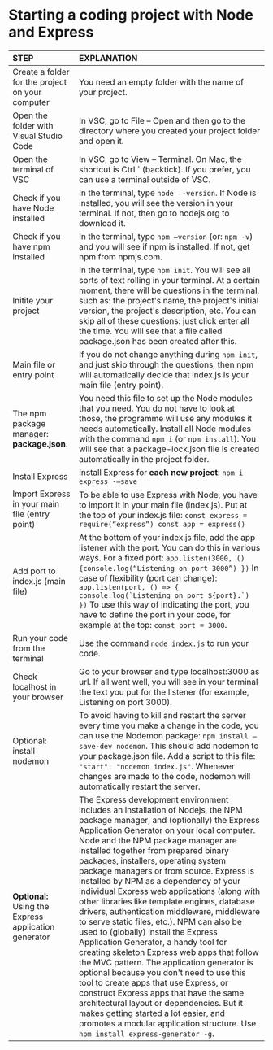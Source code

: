 # Starting a coding project with Node and Express

STEP | EXPLANATION
:---- | :---------
Create a folder for the project on your computer | You need an empty folder with the name of your project.
Open the folder with Visual Studio Code | In VSC, go to File – Open and then go to the directory where you created your project folder and open it.
Open the terminal of VSC | In VSC, go to View – Terminal. On Mac, the shortcut is Ctrl ` (backtick). If you prefer, you can use a terminal outside of VSC.
Check if you have Node installed | In the terminal, type `node –-version`. If Node is installed, you will see the version in your terminal. If not, then go to nodejs.org to download it.
Check if you have npm installed | In the terminal, type `npm –version` (or: `npm -v`) and you will see if npm is installed. If not, get npm from npmjs.com.
Initite your project | In the terminal, type `npm init`. You will see all sorts of text rolling in your terminal. At a certain moment, there will be questions in the terminal, such as: the project's name, the project's initial version, the project's description, etc. You can skip all of these questions: just click enter all the time. You will see that a file called package.json has been created after this.
Main file or entry point | If you do not change anything during `npm init`, and just skip through the questions, then npm will automatically decide that index.js is your main file (entry point).
The npm package manager: **package.json**. | You need this file to set up the Node modules that you need. You do not have to look at those, the programme will use any modules it needs automatically. Install all Node modules with the command `npm i` (or `npm install`). You will see that a package-lock.json file is created automatically in the project folder. 
Install Express | Install Express for **each new project**: `npm i express -–save`
Import Express in your main file (entry point) | To be able to use Express with Node, you have to import it in your main file (index.js). Put at the top of your index.js file: ```const express = require(“express”) const app = express()```
Add port to index.js (main file) | At the bottom of your index.js file, add the app listener with the port. You can do this in various ways. For a fixed port: ```app.listen(3000, () {console.log(“Listening on port 3000”) })``` In case of flexibility (port can change): ```app.listen(port, () => { console.log(`Listening on port ${port}.`) })``` To use this way of indicating the port, you have to define the port in your code, for example at the top: `const port = 3000`.
Run your code from the terminal | Use the command `node index.js` to run your code.
Check localhost in your browser | Go to your browser and type localhost:3000 as url. If all went well, you will see in your terminal the text you put for the listener (for example, Listening on port 3000).
Optional: install nodemon | To avoid having to kill and restart the server every time you make a change in the code, you can use the Nodemon package: `npm install –save-dev nodemon`. This should add nodemon to your package.json file. Add a script to this file: `"start": "nodemon index.js"`. Whenever changes are made to the code, nodemon will automatically restart the server.
**Optional:** Using the Express application generator | The Express development environment includes an installation of Nodejs, the NPM package manager, and (optionally) the Express Application Generator on your local computer. Node and the NPM package manager are installed together from prepared binary packages, installers, operating system package managers or from source. Express is installed by NPM as a dependency of your individual Express web applications (along with other libraries like template engines, database drivers, authentication middleware, middleware to serve static files, etc.). NPM can also be used to (globally) install the Express Application Generator, a handy tool for creating skeleton Express web apps that follow the MVC pattern. The application generator is optional because you don't need to use this tool to create apps that use Express, or construct Express apps that have the same architectural layout or dependencies. But it makes getting started a lot easier, and promotes a modular application structure. Use `npm install express-generator -g`.